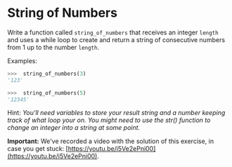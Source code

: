 # String of Numbers

Write a function called `string_of_numbers` that receives an integer `length`
and uses a while loop to create and return a string of consecutive numbers from 1 up to the number `length`.

Examples:

```python
>>>  string_of_numbers(3)
'123'

>>>  string_of_numbers(5)
'12345'
```

Hint:
_You'll need variables to store your result string and a number keeping track of what loop your on.
You might need to use the str() function to change an integer into a string at some point._

**Important:** We've recorded a video with the solution of this exercise, in case you get stuck: [https://youtu.be/i5Ve2ePni00](https://youtu.be/i5Ve2ePni00).
